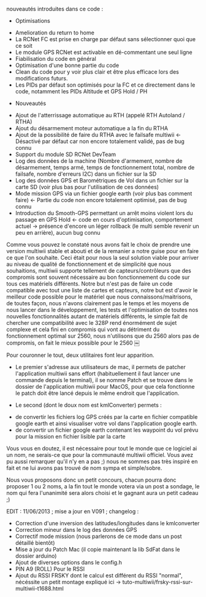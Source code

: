nouveautés introduites dans ce code :
* Optimisations
- Amelioration du return to home
- La RCNet FC est prise en charge par défaut sans sélectionner quoi que ce soit
- Le module GPS RCNet est activable en dé-commentant une seul ligne
- Fiabilisation du code en général
- Optimisation d'une bonne partie du code
- Clean du code pour y voir plus clair et être plus efficace lors des modifications futurs.
- Les PIDs par défaut son optimisés pour la FC et ce directement dans le code, notamment les PIDs Altitude et GPS Hold / PH

* Nouveautés
- Ajout de l'atterrissage automatique au RTH (appelé RTH Autoland / RTHA)
- Ajout du désarmement moteur automatique a la fin du RTHA
- Ajout de la possibilité de faire du RTHA avec le failsafe multiwii <- Désactivé par défaut car non encore totalement validé, pas de bug connu
- Support du module SD RCNet DevTeam
- Log des données de la machine (Nombre d'armement, nombre de désarmement, temps armé, temps de fonctionnement total, nombre de failsafe, nombre d'erreurs I2C) dans un fichier sur la SD
- Log des données GPS et Barométriques de Vol dans un fichier sur la carte SD (voir plus bas pour l'utilisation de ces données)
- Mode mission GPS via un fichier google earth (voir plus bas comment faire) <- Partie du code non encore totalement optimisé, pas de bug connu
- Introduction du Smooth-GPS permettant un arrêt moins violent lors du passage en GPS Hold <- code en cours d'optimisation, comportement actuel -> présence d'encore un léger rollback (le multi semble revenir un peu en arrière), aucun bug connu


Comme vous pouvez le constaté nous avons fait le choix de prendre une version multiwii stable et abouti et de la remanier a notre guise pour en faire ce que l'on souhaite.
Ceci était pour nous la seul solution viable pour arriver au niveau de qualité de fonctionnement et de simplicité que nous souhaitions, multiwii supporte tellement de capteurs/contrôleurs que des compromis sont souvent nécessaire au bon fonctionnement du code sur tous ces matériels différents.
Notre but n'est pas de faire un code compatible avec tout une liste de cartes et capteurs, notre but est d'avoir le meilleur code possible pour le matériel que nous connaissons/maitrisons, de toutes façon, nous n'avons clairement pas le temps et les moyens de nous lancer dans le développement, les tests et l'optimisation de toutes nos nouvelles fonctionnalités autant de matériels différents, le simple fait de chercher une compatibilité avec le 328P rend énormément de sujet complexe et cela fini en compromis qui vont au détriment du fonctionnement optimal sur 2560, nous n'utilisons que du 2560 alors pas de compromis, on fait le mieux possible pour le 2560 ￼


Pour couronner le tout, deux utilitaires font leur apparition.
* Le premier s'adresse aux utilisateurs de mac, il permets de patcher l'application multiwii sans effort (habituellement il faut lancer une commande depuis le terminal), il se nomme Patch et se trouve dans le dossier de l'application multiwii pour MacOS, pour que cela fonctionne le patch doit être lancé depuis le même endroit que l'application.

* Le second (dont le doux nom est kmlConverter) permets : 
- de convertir les fichiers log GPS créés par la carte en fichier compatible google earth et ainsi visualiser votre vol dans l'application google earth.
- de convertir un fichier google earth contenant les waypoint du vol prévu pour la mission en fichier lisible par la carte


Vous vous en doutez, il est nécessaire pour tout le monde que ce logiciel ai un nom, ne serais-ce que pour la communauté multiwii officiel.
Vous avez pu aussi remarquer qu'il n'y en a pas ;) nous ne sommes pas très inspiré en fait et ne lui avons pas trouvé de nom sympa et simple/sobre.

Nous vous proposons donc un petit concours, chacun pourra donc proposer 1 ou 2 noms, a la fin tout le monde votera via un post a sondage, le nom qui fera l'unanimité sera alors choisi et le gagnant aura un petit cadeau ;)

EDIT : 11/06/2013 ; mise a jour en V091 ; changelog :
- Correction d'une inversion des latitudes/longitudes dans le kmlconverter
- Correction mineur dans le log des données GPS
- Correctif mode mission (nous parlerons de ce mode dans un post détaillé bientôt)
- Mise a jour du Patch Mac (il copie maintenant la lib SdFat dans le dossier arduino)
- Ajout de diverses options dans le config.h
- PIN A9 (ROLL) Pour le RSSI
- Ajout du RSSI FRSKY dont le calcul est différent du RSSI "normal", nécéssite un petit montage expliqué ici -> tuto-multiwii/frsky-rssi-sur-multiwii-t1688.html
